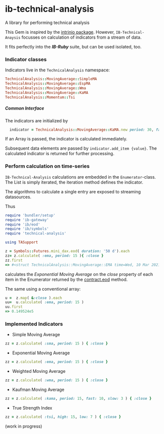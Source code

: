 # ib-technical-analysis
A library for performing technical analysis

This Gem is inspired by the [intrinio package](https://github.com/intrinio/technical-analysis). However, `IB-Technical-Anaysis` focusses on 
calculation of indicators from a stream of data. 

It fits perfectly into the **_IB-Ruby_** suite, but can be used isolated, too.

### Indicator classes

Indicators live in the `TechnicalAnalysis` namespace:
```ruby
TechnicalAnalysis::MovingAverage::SimpleMA
TechnicalAnalysis::MovingAverage::EspMA
TechnicalAnalysis::MovingAverage::Wma
TechnicalAnalysis::MovingAverage::KaMA
TechnicalAnalysis::Momentum::Tsi
```
##### Common Interface
The indicators are initialized by
```ruby
  indicator = TechnicalAnalysis::MovingAverage::KaMA.new period: 30, fast: 5, slow: 15, data: {an Array}
```

If an Array is passed, the indicator is calculated immediately.

Subsequent data elements are passed by `indicator.add_item {value}`. 
The calculated indicator is returned for further processing. 






### Perform calculation on time-series


`IB-Technical-Analysis` calculations are embedded in the `Enumerator`-class.
The List is simply iterated, the iteration method defines the indicator. 

The algorithms to calculate a single entry are exposed to streaming datasources. 

Thus
```ruby
require 'bundler/setup'
require 'ib-gateway'
require 'ib/eod'
require 'ib/symbols'
require 'technical-analysis'

using TASupport

z = Symbols::Futures.mini_dax.eod( duration: '50 d').each
zz= z.calculate( :ema, period: 15 ){ :close }
zz.first
=> #<struct TechnicalAnalysis::MovingAverage::EMA time=Wed, 10 Mar 2021, value=0.149524e5> 

```
calculates the _Exponential Moving Average_ on the _close_ property of each item in the 
Enumerator returned by the [contract.eod](https://ib-ruby.github.io/ib-doc/Historical_data.html) method.

The same using a conventional array:
```ruby
u =  z.map( &:close ).each
uu=  u.calculate( :ema, period: 15 ) 
uu.first
=> 0.149524e5 
```


### Implemented Indicators

* Simple Moving Average                   
```ruby
zz = z.calculate( :sma, period: 15 ) { :close }
```
* Exponential Moving Average
```ruby
zz = z.calculate( :ema, period: 15 ) { :close }
```
* Weighted Moving Average
```ruby
zz = z.calculate( :wma, period: 15 ) { :close }
```
* Kaufman Moving Average
```ruby
zz = z.calculate( :kama, period: 15, fast: 10, slow: 3 ) { :close }
```
* True Strength Index
```ruby
zz = z.calculate( :tsi, high: 15, low: 7 ) { :close }
```





(work in progress)




